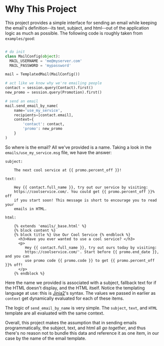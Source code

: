 
# Why This Project

This project provides a simple interface for sending an email while keeping the email's definition--its text, subject, and html--out of the application logic as much as possible. The following code is roughly taken from `examples/good`:

```python

# do init
class MailConfig(object):
  MAIL_USERNAME = 'me@myserver.com'
  MAIL_PASSWORD = 'mypassword'

mail = TemplatedMail(MailConfig())

# act like we know why we're emailing people
contact = session.query(Contact).first()
new_promo = session.query(Promotion).first()

# send an email
mail.send_email_by_name(
    name='use_my_service',
    recipients=[contact.email],
    context={
        'contact': contact,
        'promo': new_promo
    }
)

```

So where is the email? All we've provided is a name. Taking a look in the `emails/use_my_service.msg` file, we have the answer:

```
subject:

    The next cool service at {{ promo.percent_off }}!

text:

    Hey {{ contact.full_name }}, try out our service by visiting:
    https://coolservice.com/. You could get {{ promo.percent_off }}% off
    if you start soon! This message is short to encourage you to read your
    emails in HTML.

html:

    {% extends 'emails/_base.html' %}
    {% block content %}
    {% block title %} Use Our Cool Service {% endblock %}
      <h3>Have you ever wanted to use a cool service? </h3>
      <p>
         Hey {{ contact.full_name }}, try out ours today by visiting:
         https://coolservice.com/'. Start before {{ promo.end_date }}, and you can
         use promo code {{ promo.code }} to get {{ promo.percent_off }}% off!
      </p>
    {% endblock %}
```

Here the name we provided is associated with a subject, fallback text for if the HTML doesn't display, and the HTML itself. Notice the templating language at use: this is [Jinja2](http://jinja.pocoo.org/)'s syntax. The values we passed in earlier as `context` get dynamically evaluated for each of these items.

The logic of `send_email_by_name` is very simple. The `subject`, `text`, and `HTML` template are all evaluated with the same context.

Overall, this project makes the assumption that in sending emails programmatically, the subject, text, and html all *go together*, and thus there's no reason not to bundle this data and reference it as one item, in our case by the name of the email template.
